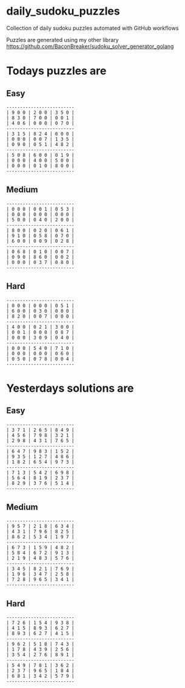 
# daily_sudoku_puzzles 

Collection of daily sudoku puzzles automated with GitHub workflows 

Puzzles are generated using my other library https://github.com/BaconBreaker/sudoku_solver_generator_golang 
 

# Todays puzzles are 

## Easy 

```
-------------------------
| 9 0 0 | 2 0 0 | 3 5 0 | 
| 8 3 0 | 7 0 0 | 0 0 1 | 
| 4 0 6 | 0 0 0 | 0 7 0 | 
-------------------------
| 3 1 5 | 8 2 4 | 6 0 0 | 
| 0 8 0 | 0 0 7 | 1 3 5 | 
| 0 9 0 | 0 5 1 | 4 8 2 | 
-------------------------
| 5 0 8 | 6 0 0 | 0 1 9 | 
| 0 0 0 | 4 0 0 | 5 0 0 | 
| 0 0 0 | 0 1 0 | 8 0 0 | 
-------------------------
```
## Medium 

```
-------------------------
| 0 0 0 | 0 0 1 | 0 5 3 | 
| 0 0 0 | 0 0 0 | 0 0 0 | 
| 5 0 0 | 0 4 0 | 2 0 0 | 
-------------------------
| 8 0 0 | 0 2 0 | 0 6 1 | 
| 9 1 0 | 0 5 8 | 0 7 0 | 
| 6 0 0 | 0 0 9 | 0 2 8 | 
-------------------------
| 0 6 8 | 0 1 0 | 0 0 7 | 
| 0 9 0 | 8 6 0 | 0 0 2 | 
| 0 0 0 | 0 3 7 | 0 8 0 | 
-------------------------
```
## Hard 

```
-------------------------
| 0 0 0 | 0 0 0 | 0 5 1 | 
| 6 0 0 | 0 3 0 | 0 0 0 | 
| 8 2 0 | 0 0 7 | 0 0 0 | 
-------------------------
| 4 0 0 | 0 2 1 | 3 0 0 | 
| 0 0 1 | 0 0 0 | 0 8 7 | 
| 0 0 0 | 3 0 9 | 0 4 0 | 
-------------------------
| 0 0 0 | 5 4 0 | 7 1 0 | 
| 0 0 0 | 0 0 0 | 0 6 0 | 
| 0 5 0 | 0 7 8 | 0 0 4 | 
-------------------------
```
# Yesterdays solutions are 

## Easy 

```
-------------------------
| 3 7 1 | 2 6 5 | 8 4 9 | 
| 4 5 6 | 7 9 8 | 3 2 1 | 
| 2 9 8 | 4 3 1 | 7 6 5 | 
-------------------------
| 6 4 7 | 9 8 3 | 1 5 2 | 
| 9 3 5 | 1 2 7 | 4 8 6 | 
| 1 8 2 | 6 5 4 | 9 7 3 | 
-------------------------
| 7 1 3 | 5 4 2 | 6 9 8 | 
| 5 6 4 | 8 1 9 | 2 3 7 | 
| 8 2 9 | 3 7 6 | 5 1 4 | 
-------------------------
```
## Medium 

```
-------------------------
| 9 5 7 | 2 1 8 | 6 3 4 | 
| 4 3 1 | 7 9 6 | 8 2 5 | 
| 8 6 2 | 5 3 4 | 1 9 7 | 
-------------------------
| 6 7 3 | 1 5 9 | 4 8 2 | 
| 5 8 4 | 6 7 2 | 9 1 3 | 
| 2 1 9 | 4 8 3 | 5 7 6 | 
-------------------------
| 3 4 5 | 8 2 1 | 7 6 9 | 
| 1 9 6 | 3 4 7 | 2 5 8 | 
| 7 2 8 | 9 6 5 | 3 4 1 | 
-------------------------
```
## Hard 

```
-------------------------
| 7 2 6 | 1 5 4 | 9 3 8 | 
| 4 1 5 | 8 9 3 | 6 2 7 | 
| 8 9 3 | 6 2 7 | 4 1 5 | 
-------------------------
| 9 6 2 | 5 1 8 | 7 4 3 | 
| 1 7 8 | 4 3 9 | 2 5 6 | 
| 3 5 4 | 2 7 6 | 8 9 1 | 
-------------------------
| 5 4 9 | 7 8 1 | 3 6 2 | 
| 2 3 7 | 9 6 5 | 1 8 4 | 
| 6 8 1 | 3 4 2 | 5 7 9 | 
-------------------------
```
